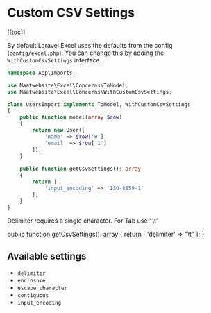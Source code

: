 # Custom CSV Settings

[[toc]]

By default Laravel Excel uses the defaults from the config (`config/excel.php`). You can change this by adding the `WithCustomCsvSettings` interface.

```php
namespace App\Imports;

use Maatwebsite\Excel\Concerns\ToModel;
use Maatwebsite\Excel\Concerns\WithCustomCsvSettings;

class UsersImport implements ToModel, WithCustomCsvSettings
{
    public function model(array $row)
    {
        return new User([
            'name' => $row['0'],
            'email' => $row['1']
        ]);
    }
    
    public function getCsvSettings(): array
    {
        return [
            'input_encoding' => 'ISO-8859-1'
        ];
    }
}
```


Delimiter requires a single character. For Tab use "\t"

public function getCsvSettings(): array
    {
        return [
            'delimiter' => "\t"
        ];
    }

## Available settings

* `delimiter`
* `enclosure`
* `escape_character`
* `contiguous`
* `input_encoding`
